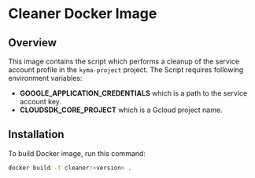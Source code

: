 # Cleaner Docker Image

## Overview
This image contains the script which performs a cleanup of the service account profile in the `kyma-project` project. 
The Script requires following environment variables:
- **GOOGLE_APPLICATION_CREDENTIALS** which is a path to the service account key.
- **CLOUDSDK_CORE_PROJECT** which is a Gcloud project name.

## Installation

To build Docker image, run this command:

```bash
docker build -t cleaner:<version> .
```


